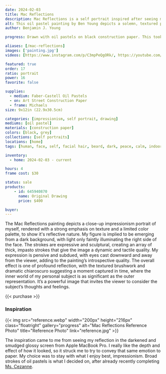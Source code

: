 ```yaml
---
date: 2024-02-03
title: Mac Reflections
description: Mac Reflections is a self portrait inspired after seeing my reflection on a glossy and smudged laptop dark screen. Painting the depth with oil pastels.
alt: This oil pastel painting by Ben Young depicts a solemn, textured portrait of a man's face, emerging from a dark background with a rough, expressive brushwork that conveys a sense of introspection or melancholy.
author: Benjamin J. Young

progress: Drawn with oil pastels on black construction paper. This took a few days of stepping away from the art, getting a fresh pair of eyes, and continuing to develop the depth of the artwork.

aliases: [/mac-reflections]
images: ['painting.jpg']
videos: [https://www.instagram.com/p/C3mpPeQgORk/, https://youtube.com/shorts/JNBpBdWcFR0]

featured: true
order: 17
ratio: portrait
power: 16
favorite: false

supplies:
  - medium: Faber-Castell Oil Pastels
  - on: Art Street Construction Paper
  - frame: Michaels
size: 9x12in (22.9x30.5cm)

categories: [impressionism, self portrait, drawing]
mediums: [oil pastel]
materials: [construction paper]
colors: [black, grey]
collections: [self portraits]
locations: [home]
tags: [human, face, self, facial hair, beard, dark, peace, calm, indoors]

inventory:
  - home: 2024-02-03 - current

hours: 4
frame cost: $30

status: sale
products:
    - id: 645940870
      name: Original Drawing
      price: $400

buyer: 
---
```


The Mac Reflections painting depicts a close-up impressionism portrait of myself, rendered with a strong emphasis on texture and a limited color palette, to show it's reflective nature. My figure is implied to be  emerging from a dark background, with light only faintly illuminating the right side of the face. The strokes are expressive and sculptural, creating an array of thick, impasto strokes that give the image a dynamic and tactile quality. My expression is pensive and subdued, with eyes cast downward and away from the viewer, adding to the painting’s introspective quality. The overall effect is one of profound reflection, with the textured brushwork and dramatic chiaroscuro suggesting a moment captured in time, where the inner world of my personal subject is as significant as the outer representation. It’s a powerful image that invites the viewer to consider the subject’s thoughts and feelings.

{{< purchase >}}

### Inspiration ###

{{< img src="reference.webp" width="200px" height="216px" class="floatright" gallery="progress" alt="Mac Reflections Reference Photo" title="Reference Photo" link="reference.jpg" >}}

The inspiration came to me from seeing my reflection in the darkened and smudged glossy screen from Apple MacBook Pro. I really like the depth and effect of how it looked, so it struck me to try to convey that same emotion to paper. My choice was to stay with what I enjoy best, impressionism. Broad strokes of oil pastels is what I decided on, after already recently completing [Ms. Cezanne](/artwork/ms-cezanne/).